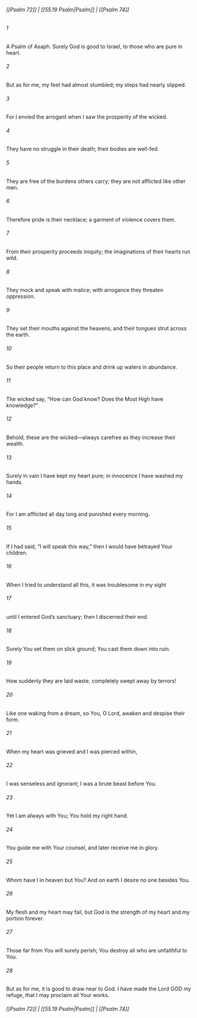 
###### [[Psalm 72]] | [[55.19 Psalm|Psalm]] | [[Psalm 74]]

###### 1
A Psalm of Asaph. Surely God is good to Israel, to those who are pure in heart.
###### 2
But as for me, my feet had almost stumbled; my steps had nearly slipped.
###### 3
For I envied the arrogant when I saw the prosperity of the wicked.
###### 4
They have no struggle in their death; their bodies are well-fed.
###### 5
They are free of the burdens others carry; they are not afflicted like other men.
###### 6
Therefore pride is their necklace; a garment of violence covers them.
###### 7
From their prosperity proceeds iniquity; the imaginations of their hearts run wild.
###### 8
They mock and speak with malice; with arrogance they threaten oppression.
###### 9
They set their mouths against the heavens, and their tongues strut across the earth.
###### 10
So their people return to this place and drink up waters in abundance.
###### 11
The wicked say, “How can God know? Does the Most High have knowledge?”
###### 12
Behold, these are the wicked—always carefree as they increase their wealth.
###### 13
Surely in vain I have kept my heart pure; in innocence I have washed my hands.
###### 14
For I am afflicted all day long and punished every morning.
###### 15
If I had said, “I will speak this way,” then I would have betrayed Your children.
###### 16
When I tried to understand all this, it was troublesome in my sight
###### 17
until I entered God’s sanctuary; then I discerned their end.
###### 18
Surely You set them on slick ground; You cast them down into ruin.
###### 19
How suddenly they are laid waste, completely swept away by terrors!
###### 20
Like one waking from a dream, so You, O Lord, awaken and despise their form.
###### 21
When my heart was grieved and I was pierced within,
###### 22
I was senseless and ignorant; I was a brute beast before You.
###### 23
Yet I am always with You; You hold my right hand.
###### 24
You guide me with Your counsel, and later receive me in glory.
###### 25
Whom have I in heaven but You? And on earth I desire no one besides You.
###### 26
My flesh and my heart may fail, but God is the strength of my heart and my portion forever.
###### 27
Those far from You will surely perish; You destroy all who are unfaithful to You.
###### 28
But as for me, it is good to draw near to God. I have made the Lord GOD my refuge, that I may proclaim all Your works.

###### [[Psalm 72]] | [[55.19 Psalm|Psalm]] | [[Psalm 74]]
